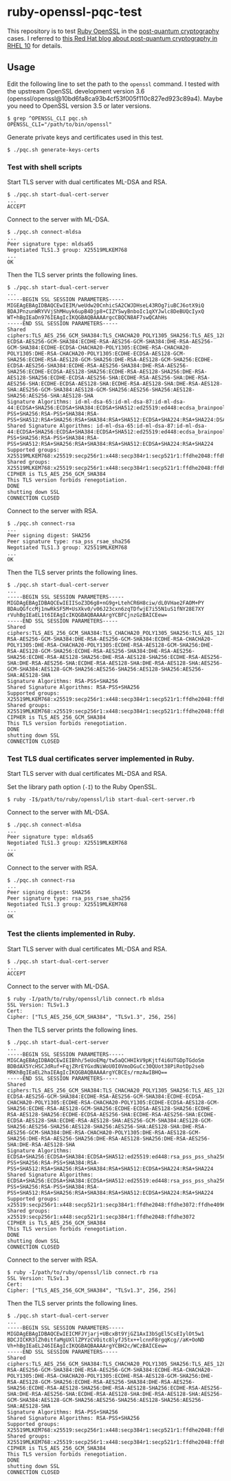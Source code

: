 # ruby-openssl-pqc-test

This repository is to test [Ruby OpenSSL] in the [post-quantum cryptography][NIST Post Quantum Cryptography] cases. I referred to [this Red Hat blog about post-quantum cryptography in RHEL 10][Red Hat blog PQC RHEL 10] for details.

## Usage

Edit the following line to set the path to the `openssl` command. I tested with the upstream OpenSSL development version 3.6 (openssl/openssl@10bd6fa8ca93b4cf53f005f110c827ed923c89a4). Maybe you need to OpenSSL version 3.5 or later versions.

```
$ grep ^OPENSSL_CLI pqc.sh
OPENSSL_CLI="/path/to/bin/openssl"
```

Generate private keys and certificates used in this test.

```
$ ./pqc.sh generate-keys-certs
```

### Test with shell scripts

Start TLS server with dual certificates ML-DSA and RSA.

```
$ ./pqc.sh start-dual-cert-server
...
ACCEPT
```

Connect to the server with ML-DSA.

```
$ ./pqc.sh connect-mldsa
...
Peer signature type: mldsa65
Negotiated TLS1.3 group: X25519MLKEM768
...
OK
```

Then the TLS server prints the following lines.

```
$ ./pqc.sh start-dual-cert-server
...
-----BEGIN SSL SESSION PARAMETERS-----
MIGEAgEBAgIDBAQCEwIEIM/weUdw20CnhicSA2CWJDHseL43ROg7iuBCJ6otX9iQ
BDAJPnzunWRYVVjShMHuyk6upB4Djp8+CIZYSwyBnboIc1qXYJwlc8DeBUQcIyxQ
WT+hBgIEaDn976IEAgIcIKQGBAQBAAAArgcCBQCN8AF7swQCAhHs
-----END SSL SESSION PARAMETERS-----
Shared ciphers:TLS_AES_256_GCM_SHA384:TLS_CHACHA20_POLY1305_SHA256:TLS_AES_128_GCM_SHA256:ECDHE-ECDSA-AES256-GCM-SHA384:ECDHE-RSA-AES256-GCM-SHA384:DHE-RSA-AES256-GCM-SHA384:ECDHE-ECDSA-CHACHA20-POLY1305:ECDHE-RSA-CHACHA20-POLY1305:DHE-RSA-CHACHA20-POLY1305:ECDHE-ECDSA-AES128-GCM-SHA256:ECDHE-RSA-AES128-GCM-SHA256:DHE-RSA-AES128-GCM-SHA256:ECDHE-ECDSA-AES256-SHA384:ECDHE-RSA-AES256-SHA384:DHE-RSA-AES256-SHA256:ECDHE-ECDSA-AES128-SHA256:ECDHE-RSA-AES128-SHA256:DHE-RSA-AES128-SHA256:ECDHE-ECDSA-AES256-SHA:ECDHE-RSA-AES256-SHA:DHE-RSA-AES256-SHA:ECDHE-ECDSA-AES128-SHA:ECDHE-RSA-AES128-SHA:DHE-RSA-AES128-SHA:AES256-GCM-SHA384:AES128-GCM-SHA256:AES256-SHA256:AES128-SHA256:AES256-SHA:AES128-SHA
Signature Algorithms: id-ml-dsa-65:id-ml-dsa-87:id-ml-dsa-44:ECDSA+SHA256:ECDSA+SHA384:ECDSA+SHA512:ed25519:ed448:ecdsa_brainpoolP256r1_sha256:ecdsa_brainpoolP384r1_sha384:ecdsa_brainpoolP512r1_sha512:rsa_pss_pss_sha256:rsa_pss_pss_sha384:rsa_pss_pss_sha512:RSA-PSS+SHA256:RSA-PSS+SHA384:RSA-PSS+SHA512:RSA+SHA256:RSA+SHA384:RSA+SHA512:ECDSA+SHA224:RSA+SHA224:DSA+SHA224:DSA+SHA256:DSA+SHA384:DSA+SHA512
Shared Signature Algorithms: id-ml-dsa-65:id-ml-dsa-87:id-ml-dsa-44:ECDSA+SHA256:ECDSA+SHA384:ECDSA+SHA512:ed25519:ed448:ecdsa_brainpoolP256r1_sha256:ecdsa_brainpoolP384r1_sha384:ecdsa_brainpoolP512r1_sha512:rsa_pss_pss_sha256:rsa_pss_pss_sha384:rsa_pss_pss_sha512:RSA-PSS+SHA256:RSA-PSS+SHA384:RSA-PSS+SHA512:RSA+SHA256:RSA+SHA384:RSA+SHA512:ECDSA+SHA224:RSA+SHA224
Supported groups: X25519MLKEM768:x25519:secp256r1:x448:secp384r1:secp521r1:ffdhe2048:ffdhe3072
Shared groups: X25519MLKEM768:x25519:secp256r1:x448:secp384r1:secp521r1:ffdhe2048:ffdhe3072
CIPHER is TLS_AES_256_GCM_SHA384
This TLS version forbids renegotiation.
DONE
shutting down SSL
CONNECTION CLOSED
```

Connect to the server with RSA.

```
$ ./pqc.sh connect-rsa
...
Peer signing digest: SHA256
Peer signature type: rsa_pss_rsae_sha256
Negotiated TLS1.3 group: X25519MLKEM768
...
OK
```

Then the TLS server prints the following lines.

```
$ ./pqc.sh start-dual-cert-server
...
-----BEGIN SSL SESSION PARAMETERS-----
MIGDAgEBAgIDBAQCEwIEIISoZ3D6g8+nG9g+LtehCR6H8ciw/dL0VHae2FAOM+PY
BDAuQGfccMj1nwRkSF5M+UsXkv0/v06J23cxn6zqTDfwjE7i55N1uS1fNY28E7XY
rVuhBgIEaEL1t6IEAgIcIKQGBAQBAAAArgYCBFCjnzGzBAICEew=
-----END SSL SESSION PARAMETERS-----
Shared ciphers:TLS_AES_256_GCM_SHA384:TLS_CHACHA20_POLY1305_SHA256:TLS_AES_128_GCM_SHA256:ECDHE-RSA-AES256-GCM-SHA384:DHE-RSA-AES256-GCM-SHA384:ECDHE-RSA-CHACHA20-POLY1305:DHE-RSA-CHACHA20-POLY1305:ECDHE-RSA-AES128-GCM-SHA256:DHE-RSA-AES128-GCM-SHA256:ECDHE-RSA-AES256-SHA384:DHE-RSA-AES256-SHA256:ECDHE-RSA-AES128-SHA256:DHE-RSA-AES128-SHA256:ECDHE-RSA-AES256-SHA:DHE-RSA-AES256-SHA:ECDHE-RSA-AES128-SHA:DHE-RSA-AES128-SHA:AES256-GCM-SHA384:AES128-GCM-SHA256:AES256-SHA256:AES128-SHA256:AES256-SHA:AES128-SHA
Signature Algorithms: RSA-PSS+SHA256
Shared Signature Algorithms: RSA-PSS+SHA256
Supported groups: X25519MLKEM768:x25519:secp256r1:x448:secp384r1:secp521r1:ffdhe2048:ffdhe3072
Shared groups: X25519MLKEM768:x25519:secp256r1:x448:secp384r1:secp521r1:ffdhe2048:ffdhe3072
CIPHER is TLS_AES_256_GCM_SHA384
This TLS version forbids renegotiation.
DONE
shutting down SSL
CONNECTION CLOSED
```

### Test TLS dual certificates server implemented in Ruby.

Start TLS server with dual certificates ML-DSA and RSA.

Set the library path option (`-I`) to the Ruby OpenSSL.

```
$ ruby -I$/path/to/ruby/openssl/lib start-dual-cert-server.rb
```

Connect to the server with ML-DSA.

```
$ ./pqc.sh connect-mldsa
...
Peer signature type: mldsa65
Negotiated TLS1.3 group: X25519MLKEM768
...
OK
```

Connect to the server with RSA.

```
$ ./pqc.sh connect-rsa
...
Peer signing digest: SHA256
Peer signature type: rsa_pss_rsae_sha256
Negotiated TLS1.3 group: X25519MLKEM768
...
OK
```

### Test the clients implemented in Ruby.

Start TLS server with dual certificates ML-DSA and RSA.

```
$ ./pqc.sh start-dual-cert-server
...
ACCEPT
```

Connect to the server with ML-DSA.

```
$ ruby -I/path/to/ruby/openssl/lib connect.rb mldsa
SSL Version: TLSv1.3
Cert:
Cipher: ["TLS_AES_256_GCM_SHA384", "TLSv1.3", 256, 256]
```

Then the TLS server prints the following lines.

```
$ ./pqc.sh start-dual-cert-server
...
-----BEGIN SSL SESSION PARAMETERS-----
MIGCAgEBAgIDBAQCEwIEIBhh/5eUoEMq/tw5aQCHHIkV9pKjtf4i6UTGDpTGdoSm
BDBdAX5YcHSCJdRuf+FqjZRrEYGxdNiWoU0I0VmoDGuCc30QUot38PiRotDp2seb
MRKhBgIEaEL2haIEAgIcIKQGBAQBAAAArgYCBCEs/rmzAwIBHQ==
-----END SSL SESSION PARAMETERS-----
Shared ciphers:TLS_AES_256_GCM_SHA384:TLS_CHACHA20_POLY1305_SHA256:TLS_AES_128_GCM_SHA256:ECDHE-ECDSA-AES256-GCM-SHA384:ECDHE-RSA-AES256-GCM-SHA384:ECDHE-ECDSA-CHACHA20-POLY1305:ECDHE-RSA-CHACHA20-POLY1305:ECDHE-ECDSA-AES128-GCM-SHA256:ECDHE-RSA-AES128-GCM-SHA256:ECDHE-ECDSA-AES128-SHA256:ECDHE-RSA-AES128-SHA256:ECDHE-ECDSA-AES256-SHA:ECDHE-RSA-AES256-SHA:ECDHE-ECDSA-AES128-SHA:ECDHE-RSA-AES128-SHA:AES256-GCM-SHA384:AES128-GCM-SHA256:AES256-SHA256:AES128-SHA256:AES256-SHA:AES128-SHA:DHE-RSA-AES256-GCM-SHA384:DHE-RSA-CHACHA20-POLY1305:DHE-RSA-AES128-GCM-SHA256:DHE-RSA-AES256-SHA256:DHE-RSA-AES128-SHA256:DHE-RSA-AES256-SHA:DHE-RSA-AES128-SHA
Signature Algorithms: ECDSA+SHA256:ECDSA+SHA384:ECDSA+SHA512:ed25519:ed448:rsa_pss_pss_sha256:rsa_pss_pss_sha384:rsa_pss_pss_sha512:RSA-PSS+SHA256:RSA-PSS+SHA384:RSA-PSS+SHA512:RSA+SHA256:RSA+SHA384:RSA+SHA512:ECDSA+SHA224:RSA+SHA224
Shared Signature Algorithms: ECDSA+SHA256:ECDSA+SHA384:ECDSA+SHA512:ed25519:ed448:rsa_pss_pss_sha256:rsa_pss_pss_sha384:rsa_pss_pss_sha512:RSA-PSS+SHA256:RSA-PSS+SHA384:RSA-PSS+SHA512:RSA+SHA256:RSA+SHA384:RSA+SHA512:ECDSA+SHA224:RSA+SHA224
Supported groups: x25519:secp256r1:x448:secp521r1:secp384r1:ffdhe2048:ffdhe3072:ffdhe4096:ffdhe6144:ffdhe8192
Shared groups: x25519:secp256r1:x448:secp521r1:secp384r1:ffdhe2048:ffdhe3072
CIPHER is TLS_AES_256_GCM_SHA384
This TLS version forbids renegotiation.
DONE
shutting down SSL
CONNECTION CLOSED
```

Connect to the server with RSA.

```
$ ruby -I/path/to/ruby/openssl/lib connect.rb rsa
SSL Version: TLSv1.3
Cert:
Cipher: ["TLS_AES_256_GCM_SHA384", "TLSv1.3", 256, 256]
```

Then the TLS server prints the following lines.

```
$ ./pqc.sh start-dual-cert-server
...
-----BEGIN SSL SESSION PARAMETERS-----
MIGDAgEBAgIDBAQCEwIEICMFJYjarj+UBcxBt9YjGZ1AxI3bSgEl5CsEIylOt5w1
BDCJICKR3lZh0itfaMgUXllZPYzCVOitc8lyfJ5tx++lcnnF8rgqKcg//aK+OoND
Vh+hBgIEaEL246IEAgIcIKQGBAQBAAAArgYCBH2c/WCzBAICEew=
-----END SSL SESSION PARAMETERS-----
Shared ciphers:TLS_AES_256_GCM_SHA384:TLS_CHACHA20_POLY1305_SHA256:TLS_AES_128_GCM_SHA256:ECDHE-RSA-AES256-GCM-SHA384:DHE-RSA-AES256-GCM-SHA384:ECDHE-RSA-CHACHA20-POLY1305:DHE-RSA-CHACHA20-POLY1305:ECDHE-RSA-AES128-GCM-SHA256:DHE-RSA-AES128-GCM-SHA256:ECDHE-RSA-AES256-SHA384:DHE-RSA-AES256-SHA256:ECDHE-RSA-AES128-SHA256:DHE-RSA-AES128-SHA256:ECDHE-RSA-AES256-SHA:DHE-RSA-AES256-SHA:ECDHE-RSA-AES128-SHA:DHE-RSA-AES128-SHA:AES256-GCM-SHA384:AES128-GCM-SHA256:AES256-SHA256:AES128-SHA256:AES256-SHA:AES128-SHA
Signature Algorithms: RSA-PSS+SHA256
Shared Signature Algorithms: RSA-PSS+SHA256
Supported groups: X25519MLKEM768:x25519:secp256r1:x448:secp384r1:secp521r1:ffdhe2048:ffdhe3072
Shared groups: X25519MLKEM768:x25519:secp256r1:x448:secp384r1:secp521r1:ffdhe2048:ffdhe3072
CIPHER is TLS_AES_256_GCM_SHA384
This TLS version forbids renegotiation.
DONE
shutting down SSL
CONNECTION CLOSED
```

[Ruby OpenSSL]: https://github.com/ruby/openssl
[NIST Post Quantum Cryptography]: https://csrc.nist.gov/projects/post-quantum-cryptography
[Red Hat blog PQC RHEL 10]: https://www.redhat.com/en/blog/post-quantum-cryptography-red-hat-enterprise-linux-10
